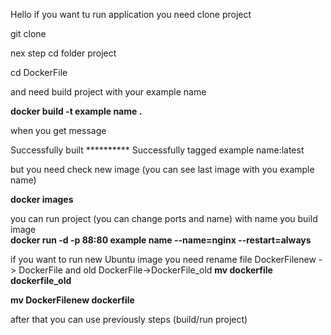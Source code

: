 Hello if you want tu run application you need clone project


git clone 

nex step cd folder project


cd DockerFile

and need build project with your example name 


<b>docker build -t example name .</b>



when you get message 

Successfully built **********
Successfully tagged example name:latest

but you need check new image (you can see last image with you example name)

<b>docker images</b>

you can run project (you can change ports and name) with name you build image 
<br><b>docker run -d -p 88:80 example name  --name=nginx --restart=always</b>

if you want to run new Ubuntu image you need rename file DockerFilenew -> DockerFile
and old DockerFile->DockerFile_old
<b>
mv dockerfile dockerfile_old

mv DockerFilenew dockerfile

</b>

after that you can use previously steps (build/run project)